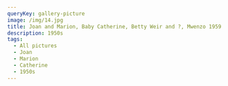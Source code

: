 ```yaml
---
queryKey: gallery-picture
image: /img/14.jpg
title: Joan and Marion, Baby Catherine, Betty Weir and ?, Mwenzo 1959
description: 1950s
tags:
  - All pictures
  - Joan
  - Marion
  - Catherine
  - 1950s
---
```

